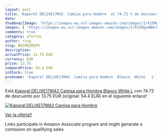 ```yaml
---
layout: post
title: 'Kaporal DELIXE17M42  Camisa para Hombre  al 74.72 % de descuento'
date: 
thumbnailImage: 'https://images-eu.ssl-images-amazon.com/images/I/415MgudNHrL._SL200_.jpg'
images: [ 'https://images-eu.ssl-images-amazon.com/images/I/415MgudNHrL._SL200_.jpg' ]
comments: true
category: ofertas
author: ring
slug: B01MQ2BQFR
description:
actualPrice: 13.75 EUR
currency: EUR
price: 13.75
comparePrice: 54.4 EUR
inStock: true
prodname: 'Kaporal DELIXE17M42  Camisa para Hombre  Blanco  White   L'
---
```


Está [Kaporal DELIXE17M42  Camisa para Hombre  Blanco  White   L](https://www.amazon.es/dp/B01MQ2BQFR/?tag=tolees-21) con 74.72 de descuento por 13.75 EUR (original: 54.4 EUR) en el siguiente enlace!

[![Kaporal DELIXE17M42  Camisa para Hombre ](https://images-eu.ssl-images-amazon.com/images/I/415MgudNHrL._SL200_.jpg)](https://www.amazon.es/dp/B01MQ2BQFR/?tag=tolees-21)

[Ver la oferta!!](https://www.amazon.es/dp/B01MQ2BQFR/?tag=tolees-21)

Links participate in Amazon Associate program and might generate a comission on qualifying sales


